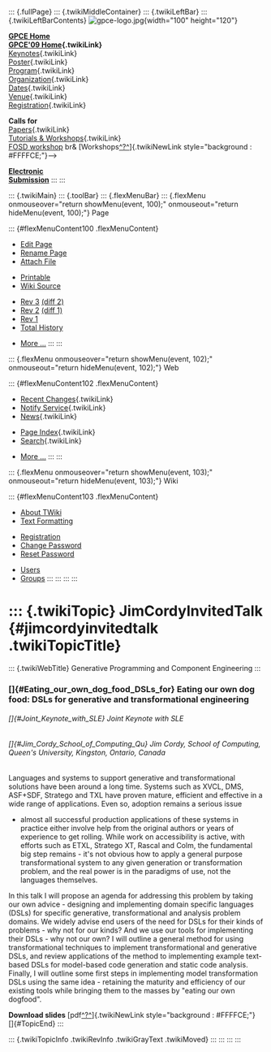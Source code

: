 ::: {.fullPage}
::: {.twikiMiddleContainer}
::: {.twikiLeftBar}
::: {.twikiLeftBarContents}
![gpce-logo.jpg](../pub/GPCE09/WebLeftBar/gpce-logo.jpg){width="100"
height="120"}

**[GPCE Home](http://program-transformation.org/Gpce)**\
**[GPCE\'09 Home](WebHome){.twikiLink}**\
[Keynotes](KeynoteSpeakers){.twikiLink}\
[Poster](Poster){.twikiLink}\
[Program](ConferenceProgram){.twikiLink}\
[Organization](ConferenceOrganization){.twikiLink}\
[Dates](ImportantDates){.twikiLink}\
[Venue](ConferenceVenue){.twikiLink}\
[Registration](ConferenceRegistration){.twikiLink}

**Calls for**\
[Papers](CallForPapers){.twikiLink}\
[Tutorials & Workshops](CallForTutorialsAndWorkshops){.twikiLink}\
[FOSD workshop](http://www.fosd.de/2009) br&
[Workshops[^?^](/edit/GPCE09/CallForWorkshops?topicparent=GPCE09.JimCordyInvitedTalk)]{.twikiNewLink
style="background : #FFFFCE;"}\--\>

**[Electronic\
Submission](http://www.easychair.org/conferences/?conf=gpce09)**
:::
:::

::: {.twikiMain}
::: {.toolBar}
::: {.flexMenuBar}
::: {.flexMenu onmouseover="return showMenu(event, 100);" onmouseout="return hideMenu(event, 100);"}
Page

::: {#flexMenuContent100 .flexMenuContent}
-   [Edit
    Page](http://www.program-transformation.org/edit/GPCE09/JimCordyInvitedTalk?t=1536828772)
-   [Rename
    Page](http://www.program-transformation.org/rename/GPCE09/JimCordyInvitedTalk)
-   [Attach
    File](http://www.program-transformation.org/attach/GPCE09/JimCordyInvitedTalk)

<!-- -->

-   [Printable](http://www.program-transformation.org/view/GPCE09/JimCordyInvitedTalk?skin=print.pattern)
-   [Wiki
    Source](http://www.program-transformation.org/view/GPCE09/JimCordyInvitedTalk?skin=text&raw=on&contenttype=text/plain)

<!-- -->

-   [Rev
    3](http://www.program-transformation.org/view/GPCE09/JimCordyInvitedTalk?rev=1.3)
    [(diff 2)](http://www.program-transformation.org/rdiff/GPCE09/JimCordyInvitedTalk?rev1=1.3&rev2=1.2)
-   [Rev
    2](http://www.program-transformation.org/view/GPCE09/JimCordyInvitedTalk?rev=1.2)
    [(diff 1)](http://www.program-transformation.org/rdiff/GPCE09/JimCordyInvitedTalk?rev1=1.2&rev2=1.1)
-   [Rev
    1](http://www.program-transformation.org/view/GPCE09/JimCordyInvitedTalk?rev=1.1)
-   [Total
    History](http://www.program-transformation.org/rdiff/GPCE09/JimCordyInvitedTalk)

<!-- -->

-   [More
    \...](http://www.program-transformation.org/oops/GPCE09/JimCordyInvitedTalk?template=oopsmore&param1=1.3&param2=1.3)
:::
:::

::: {.flexMenu onmouseover="return showMenu(event, 102);" onmouseout="return hideMenu(event, 102);"}
Web

::: {#flexMenuContent102 .flexMenuContent}
-   [Recent Changes](WebChanges){.twikiLink}
-   [Notify Service](WebNotify){.twikiLink}
-   [News](WebNews){.twikiLink}

<!-- -->

-   [Page Index](WebIndex){.twikiLink}
-   [Search](WebSearch){.twikiLink}

<!-- -->

-   [More
    \...](http://www.program-transformation.org/oops/GPCE09/JimCordyInvitedTalk?template=oopsmore&param1=1.3&param2=1.3)
:::
:::

::: {.flexMenu onmouseover="return showMenu(event, 103);" onmouseout="return hideMenu(event, 103);"}
Wiki

::: {#flexMenuContent103 .flexMenuContent}
-   [About
    TWiki](http://www.program-transformation.org/view/TWiki/WebHome)
-   [Text
    Formatting](http://www.program-transformation.org/view/TWiki/TextFormattingRules)

<!-- -->

-   [Registration](http://www.program-transformation.org/view/TWiki/TWikiRegistration)
-   [Change
    Password](http://www.program-transformation.org/view/TWiki/ChangePassword)
-   [Reset
    Password](http://www.program-transformation.org/view/TWiki/ResetPassword)

<!-- -->

-   [Users](http://www.program-transformation.org/view/Main/TWikiUsers)
-   [Groups](http://www.program-transformation.org/view/Main/TWikiGroups)
:::
:::
:::
:::

::: {.twikiTopic}
JimCordyInvitedTalk {#jimcordyinvitedtalk .twikiTopicTitle}
===================

::: {.twikiWebTitle}
Generative Programming and Component Engineering
:::

### []{#Eating_our_own_dog_food_DSLs_for} Eating our own dog food: DSLs for generative and transformational engineering

###### []{#Joint_Keynote_with_SLE} Joint Keynote with SLE

###### []{#Jim_Cordy_School_of_Computing_Qu} Jim Cordy, School of Computing, Queen\'s University, Kingston, Ontario, Canada

Languages and systems to support generative and transformational
solutions have been around a long time. Systems such as XVCL, DMS,
ASF+SDF, Stratego and TXL have proven mature, efficient and effective in
a wide range of applications. Even so, adoption remains a serious issue
- almost all successful production applications of these systems in
practice either involve help from the original authors or years of
experience to get rolling. While work on accessibility is active, with
efforts such as ETXL, Stratego XT, Rascal and Colm, the fundamental big
step remains - it\'s not obvious how to apply a general purpose
transformational system to any given generation or transformation
problem, and the real power is in the paradigms of use, not the
languages themselves.

In this talk I will propose an agenda for addressing this problem by
taking our own advice - designing and implementing domain specific
languages (DSLs) for specific generative, transformational and analysis
problem domains. We widely advise end users of the need for DSLs for
their kinds of problems - why not for our kinds? And we use our tools
for implementing their DSLs - why not our own? I will outline a general
method for using transformational techniques to implement
transformational and generative DSLs, and review applications of the
method to implementing example text-based DSLs for model-based code
generation and static code analysis. Finally, I will outline some first
steps in implementing model transformation DSLs using the same idea -
retaining the maturity and efficiency of our existing tools while
bringing them to the masses by \"eating our own dogfood\".

**Download slides**
[pdf[^?^](http://www.program-transformation.org/edit/GPCE09/PubGPCE09KeynoteSpeakersGPCE_SLE_Keynotepdf?topicparent=GPCE09.JimCordyInvitedTalk)]{.twikiNewLink
style="background : #FFFFCE;"}\
[]{#TopicEnd}
:::

::: {.twikiTopicInfo .twikiRevInfo .twikiGrayText .twikiMoved}
:::
:::
:::
:::
